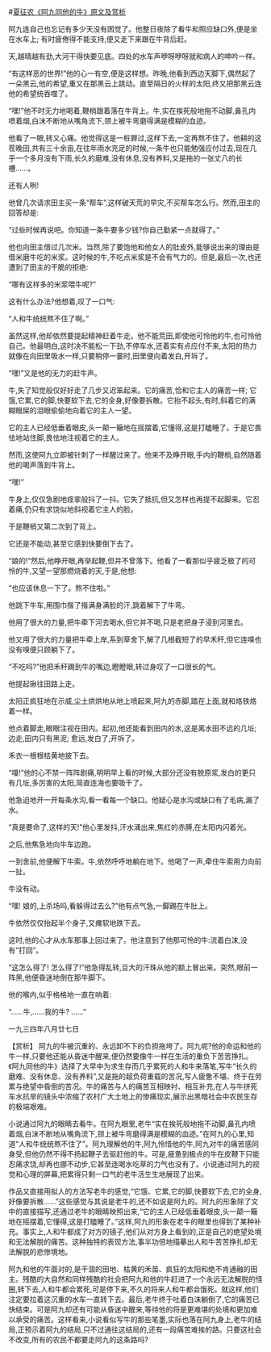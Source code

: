 #[夏征农《阿九同他的牛》原文及赏析](https://www.vrrw.net/wx/15008.html)

阿九连自己也忘记有多少天没有困觉了。他整日夜除了看牛和照应缺口外,便是坐在水车上; 有时疲倦得不能支持,便又走下来跟在牛背后赶。

天,越晴越有劲,大河干得快要见底。四处的水车声咿呀咿呀就和病人的呻吟一样。

“有这样恶的世界!”他的心一有空,便是这样想。昨晚,他看到西边天脚下,偶然起了一朵黑云,他的希望,重又在那黑云上跳动。直至隔日的火样的太阳,终又把那黑云连他的希望统吞噬了。

“嘿!”他不时无力地喝着,鞭梢跟着落在牛背上。牛,实在挨死般地拖不动脚,鼻孔内喷着烟,白沫不断地从嘴角流下,颈上被牛弯磨得满是模糊的血迹。

他看了一眼,转又心痛。他觉得这是一桩罪过,这样下去,一定再熬不住了。他耕的这茬晚田,共有三十余亩,在往年雨水充足的时候,一条牛也只能勉强应付过去,现在几乎一个多月没有下雨,长久的磨难,没有休息,没有养料,又是拖的一张丈八的长槽……。

还有人咧!

他曾几次请求田主买一条“帮车”,这样破天荒的早灾,不买帮车怎么行。然而,田主的回答却是:

“过些时候再说吧。你知道一条牛要多少钱?你自己勤紧一点就得了。”

他也向田主借过几次米。当然,除了要饱他和他女人的肚皮外,能够说出来的理由是借米磨牛吃的米浆。这时候的牛,不吃点米浆是不会有气力的。但是,最后一次,也还遭到了田主的干脆的拒绝:

“哪有这样多的米浆喂牛呢?”

这有什么办法?他想着,叹了一口气:

“人和牛统统熬不住了啊。”

虽然这样,他却依然要提起精神赶着牛走。他不能荒田,即使他可怜他的牛,也可怜他自己。他最明白,这时决不能松一下劲,不停车水,还着实有点应付不来,太阳的热力就像在向田里吸水一样,只要稍停一霎时,田里便向着发白,开坼了。

“嘿!”又是他的无力的赶牛声。

牛,失了知觉般仅好好走了几步又迟笨起来。它的痛苦,恰和它主人的痛苦一样; 它饿,它累,它的脚,快要软下去,它的全身,好像要拆散。它抬不起头,有时,斜着它的满糊眼屎的泪眼偷偷地向着它的主人一望。

它的主人已经低垂着眼皮,头一颠一簸地在摇摆着,它懂得,这是打瞌睡了。于是它畏怯地站住脚,畏怯地注视着它的主人。

然而,这使阿九立即被针刺了一样醒过来了。他来不及睁开眼,手内的鞭梢,自然随着他的喝声落到牛背上。

“嘿!”

牛身上,仅仅急剧地痉挛般抖了一抖。它失了抵抗,但又怎样也再提不起脚来。它忍着痛,仍只有求饶似地斜视着它主人的脸。

于是鞭梢又第二次到了背上。

它还是不能动,甚至它感到快要倒下去了。

“娘的!”然后,他睁开眼,再举起鞭,但并不曾落下。他看了一看那似乎疲乏极了的可怜的牛,又望一望那燃烧着的天,于是,他想:

“也应该休息一下了。熬不住啦。”

他跳下牛车,用围巾揩了揩满身满脸的汗,跳着解下了牛弯。

他用了很大的力量,把牛牵下河去喝水,但它并不喝,只是老把身子浸到河里去。

他又用了很大的力量把牛牵上岸,系到草舍下,解了几根截短了的早禾秆,但它连嗅也没有嗅便只顾躺下了。

“不吃吗?”他把禾秆踢到牛的嘴边,瞪瞪眼,转过身叹了一口很长的气。

他提起锹往田路上走。

太阳正疯狂地在示威,尘土烘烘地从地上喷起来,阿九的赤脚,踏在上面,就和烙铁烙着一样。

他点着脚走,眼眼注视在田内。起初,他还能看到田内的水,这是离水田不远的几坵; 边走,田内只有黑泥; 愈远,发白了,开坼了。

禾衣一根根枯黄地披下去。

“嗄!”他的心不禁一阵阵剧痛,明明早上看的时候,大部分还没有脱原浆,发白的更只有几坵,多厉害的太阳,简直连海也要吸干了。

他急迫地开一开每条水沟,看一看每一个缺口。他疑心是水沟或缺口有了毛病,漏了水。

“真是要命了,这样的天!”他心里发抖,汗水涌出来,焦红的赤膊,在太阳内闪着光。

之后,他焦急地向牛车边跑。

一到舍前,他便解下牛索。牛,依然呼呼地躺在地下。他喝了一声,牵住牛索用力向前一扯。

牛没有动。

“嘿! 娘的,上杀场吗,看躲得过去么?”他有点气急,一脚踢在牛肚上。

牛依然仅仅抬起半个身子,又瘫软地跌下去。

这时,他的心才从水车那事上回过来了。他注意到了他那可怜的牛:流着白沫,没有“打回”。

“这怎么得了! 怎么得了!”他急得乱转,豆大的汗珠从他的额上冒出来。突然,眼前一阵黑,他便昏迷地倒在那牛脚下。

他的喉内,似乎格格地一直在响着:

“……牛,……我的牛? ……”

一九三四年八月廿七日



【赏析】 阿九的牛被沉重的、永远卸不下的负担拖垮了。阿九呢?他的命运和他的牛一样,只要他还能从昏迷中醒来,便仍然要像牛一样在生活的重负下苦苦挣扎。《阿九同他的牛》选择了大早中为求生存而几乎累死的人和牛来落笔,写牛“长久的磨难、没有休息、没有养料”,又是拖的超负荷重载的苦况,写人疲惫不堪、终于在劳累与绝望中昏倒的苦况。牛的痛苦与人的痛苦互相映衬、相互补充,在人与牛拼死车水抗旱的镜头中浓缩了农村广大土地上的惨痛现实,展示出黑暗社会中农民生存的极端艰难。

小说通过阿九的眼睛去看牛。在阿九眼里,老牛“实在挨死般地拖不动脚,鼻孔内喷着烟,白沫不断地从嘴角流下,颈上被牛弯磨得满是模糊的血迹。”在阿九的心里,知道“人和牛统统熬不住了”。阿九理解他的牛,阿九怜惜他的牛,阿九对牛的痛苦感同身受,但他仍然不得不扬起鞭子去驱赶他的牛。可是,疲惫到极点的牛在皮鞭下只能忍痛求饶,却再也挪不动步,它甚至连喝水吃草的力气也没有了。小说通过阿九的视觉和心理的屏幕,把累得只剩一口气的老牛活生生地展现了出来。

作品又直接用拟人的方法写老牛的感觉,“它饿、它累,它的脚,快要软下去,它的全身,好像要拆散……”这些感觉与其说是老牛的,还不如说是阿九的。阿九的形象除了文中的直接描写,还通过老牛的眼睛映照出来,“它的主人已经低垂着眼皮,头一颠一簸地在摇摆着,它懂得,这是打瞌睡了。”这样,阿九的形象在老牛的眼里也得到了某种补充。事实上,人和牛都成了对方的镜子,他们从对方身上看到的,正是自己的绝望处境和无法解脱的痛苦。这种独特的表现方法,事半功倍地描摹出人和牛苦苦挣扎却无法解脱的悲惨境地。

阿九和他的牛面对的,是干涸的田地、枯黄的禾苗、疯狂的太阳和绝不肯通融的田主。残酷的大自然和同样残酷的社会把阿九和他的牛赶进了一个永远无法解脱的怪圈,转下去,人和牛都会累死,可是停下来,不久的将来人和牛都会饿死。就这样,他们注定要拉着这沉重的水车一直转下去。最后,老牛终于吐着白沫躺倒了,它的痛苦已快结束。可是阿九却还有可能从昏迷中醒来,等待他的将是更难堪的处境和更加难以承受的痛苦。这样看来,小说看似写牛的那些笔墨,实际也落在阿九身上,老牛的结局,正预示着阿九的结局,只不过通往这结局的,还有一段痛苦难挨的路。只要这社会不改变,所有的农民不都要走阿九的这条路吗?

